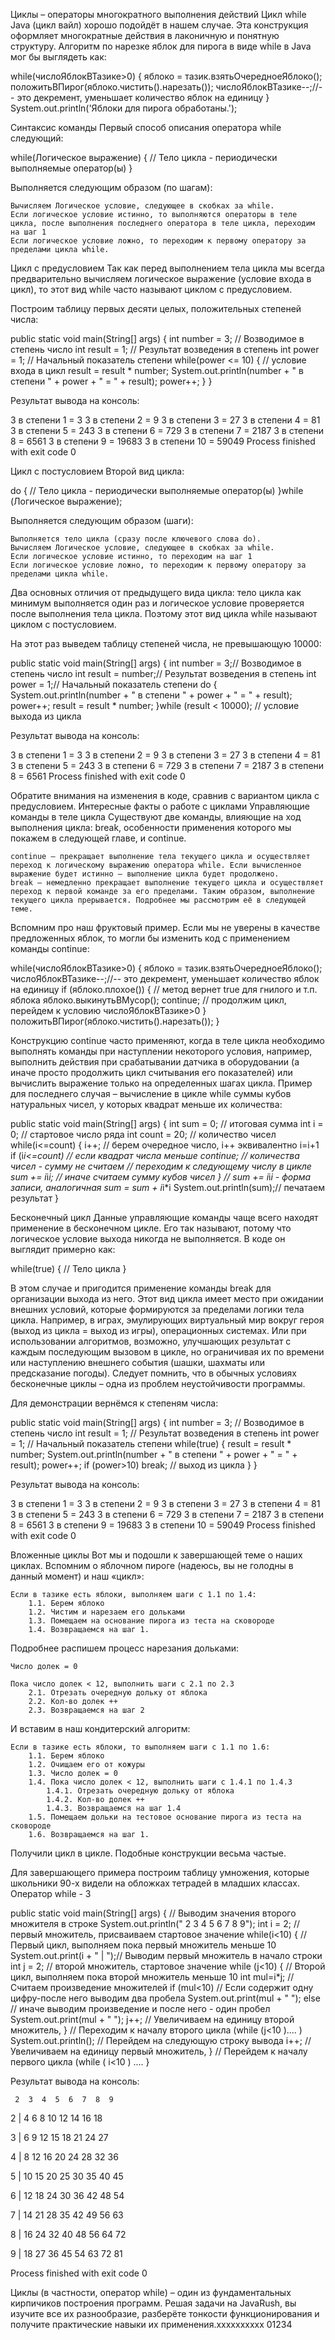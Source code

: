 Циклы – операторы многократного выполнения действий
Цикл while Java (цикл вайл) хорошо подойдёт в нашем случае. Эта конструкция оформляет многократные действия в лаконичную и понятную структуру. Алгоритм по нарезке яблок для пирога в виде while в Java мог бы выглядеть как:

while(числоЯблокВТазике>0) {
    яблоко = тазик.взятьОчередноеЯблоко();
    положитьВПирог(яблоко.чистить().нарезать());
    числоЯблокВТазике--;//-- это декремент, уменьшает количество яблок на единицу
}
System.out.println('Яблоки для пирога обработаны.');

Синтаксис команды
Первый способ описания оператора while следующий:

while(Логическое выражение) {
	// Тело цикла - периодически выполняемые оператор(ы)
}


Выполняется следующим образом (по шагам):

    Вычисляем Логическое условие, следующее в скобках за while.
    Если логическое условие истинно, то выполняются операторы в теле цикла, после выполнения последнего оператора в теле цикла, переходим на шаг 1
    Если логическое условие ложно, то переходим к первому оператору за пределами цикла while.

Цикл с предусловием
Так как перед выполнением тела цикла мы всегда предварительно вычисляем логическое выражение (условие входа в цикл), то этот вид while часто называют циклом  с предусловием.

Построим таблицу  первых десяти целых, положительных степеней числа:

public static void main(String[] args) {
    int number = 3; // Возводимое в степень число
    int result = 1; // Результат возведения в степень
    int power = 1; // Начальный показатель степени
    while(power <= 10) { // условие входа в цикл
        result = result * number;
        System.out.println(number + " в степени " + power + " = " + result);
        power++;
    }
}


Результат вывода на консоль:

3 в степени 1 = 3
3 в степени 2 = 9
3 в степени 3 = 27
3 в степени 4 = 81
3 в степени 5 = 243
3 в степени 6 = 729
3 в степени 7 = 2187
3 в степени 8 = 6561
3 в степени 9 = 19683
3 в степени 10 = 59049
Process finished with exit code 0

Цикл с постусловием
Второй вид цикла:

do {
    // Тело цикла - периодически выполняемые оператор(ы)
}while (Логическое выражение);


Выполняется следующим образом (шаги):

    Выполняется тело цикла (сразу после ключевого слова do).
    Вычисляем Логическое условие, следующее в скобках за while.
    Если логическое условие истинно, то переходим на шаг 1
    Если логическое условие ложно, то переходим к первому оператору за пределами цикла while.


Два основных отличия от предыдущего вида цикла: тело цикла как минимум выполняется один раз и логическое условие проверяется после выполнения тела цикла. Поэтому этот вид цикла while называют циклом с постусловием.

На этот раз выведем таблицу степеней числа, не превышающую 10000:

public static void main(String[] args) {
    int number = 3;// Возводимое в степень число
    int result = number;// Результат возведения в степень
    int power = 1;// Начальный показатель степени
    do {
        System.out.println(number + " в степени " + power + " = " + result);
        power++;
        result = result * number;
    }while (result < 10000); // условие выхода из цикла


Результат вывода на консоль:

3 в степени 1 = 3
3 в степени 2 = 9
3 в степени 3 = 27
3 в степени 4 = 81
3 в степени 5 = 243
3 в степени 6 = 729
3 в степени 7 = 2187
3 в степени 8 = 6561
Process finished with exit code 0


Обратите внимания на изменения в коде, сравнив с вариантом цикла с предусловием.
Интересные факты о работе с циклами
Управляющие команды в теле цикла
Существуют две команды, влияющие на ход выполнения цикла: break, особенности применения которого мы покажем в следующей главе, и continue.

    continue – прекращает выполнение тела текущего цикла и осуществляет переход к логическому выражению оператора while. Если вычисленное выражение будет истинно – выполнение цикла будет продолжено.
    break – немедленно прекращает выполнение текущего цикла и осуществляет переход к первой команде за его пределами. Таким образом, выполнение текущего цикла прерывается. Подробнее мы рассмотрим её в следующей теме.

Вспомним про наш фруктовый пример. Если мы не уверены в качестве предложенных яблок, то могли бы изменить код с применением команды continue:

while(числоЯблокВТазике>0) {
    яблоко = тазик.взятьОчередноеЯблоко();
    числоЯблокВТазике--;//-- это декремент, уменьшает количество яблок на единицу
    if (яблоко.плохое()) {  // метод вернет true для гнилого и т.п. яблока
        яблоко.выкинутьВМусор();
        continue; // продолжим цикл, перейдем к условию числоЯблокВТазике>0
    }
    положитьВПирог(яблоко.чистить().нарезать());
}


Конструкцию continue часто применяют, когда в теле цикла необходимо выполнять команды при наступлении некоторого условия, например, выполнить действия при срабатывании датчика в оборудовании (а иначе просто продолжить цикл считывания его показателей) или вычислить выражение только на определенных шагах цикла. Пример для последнего случая – вычисление в цикле while суммы кубов натуральных чисел, у которых квадрат  меньше их количества:

public static void main(String[] args) {
    int sum = 0;    // итоговая сумма
    int i = 0;      // стартовое число ряда
    int count = 20; // количество чисел
    while(i<=count) {
        i++;        // берем очередное число, i++ эквивалентно i=i+1
        if (i*i<=count)  // если квадрат числа меньше
            continue;   // количества чисел - сумму не считаем
                        // переходим к следующему числу в цикле
        sum += i*i*i; // иначе считаем сумму кубов чисел
    } // sum += i*i*i - форма записи, аналогичная sum = sum + i*i*i
    System.out.println(sum);// печатаем результат
}

Бесконечный цикл
Данные управляющие команды чаще всего находят применение в бесконечном цикле. Его так называют, потому что логическое условие выхода никогда не выполняется. В коде он выглядит примерно как:

while(true) {
    // Тело цикла
}


В этом случае и пригодится применение команды break для организации выхода из него. Этот вид цикла имеет место при ожидании внешних условий, которые формируются за пределами логики тела цикла. Например, в играх, эмулирующих виртуальный мир вокруг героя (выход из цикла = выход из игры), операционных системах. Или при использовании алгоритмов, возможно, улучшающих результат с каждым последующим вызовом в цикле, но ограничивая их по времени или наступлению внешнего события (шашки, шахматы или предсказание погоды). Следует помнить, что в обычных условиях бесконечные циклы – одна из проблем неустойчивости программы.  

Для демонстрации вернёмся к степеням числа:

public static void main(String[] args) {
    int number = 3; // Возводимое в степень число
    int result = 1; // Результат возведения в степень
    int power = 1; // Начальный показатель степени
    while(true) {
        result = result * number;
        System.out.println(number + " в степени " + power + " = " + result);
        power++;
        if (power>10)
            break; // выход из цикла
    }
}


Результат вывода на консоль:

3 в степени 1 = 3
3 в степени 2 = 9
3 в степени 3 = 27
3 в степени 4 = 81
3 в степени 5 = 243
3 в степени 6 = 729
3 в степени 7 = 2187
3 в степени 8 = 6561
3 в степени 9 = 19683
3 в степени 10 = 59049
Process finished with exit code 0

Вложенные циклы
Вот мы и подошли к завершающей теме о наших циклах. Вспомним о яблочном пироге (надеюсь, вы не голодны в данный момент) и наш «цикл»:

    Если в тазике есть яблоки, выполняем шаги с 1.1 по 1.4:
        1.1. Берем яблоко
        1.2. Чистим и нарезаем его дольками
        1.3. Помещаем на основание пирога из теста на сковороде
        1.4. Возвращаемся на шаг 1.

Подробнее распишем процесс нарезания дольками:

    Число долек = 0
    
    Пока число долек < 12, выполнить шаги с 2.1 по 2.3
        2.1. Отрезать очередную дольку от яблока
        2.2. Кол-во долек ++
        2.3. Возвращаемся на шаг 2

И вставим в наш кондитерский алгоритм:

    Если в тазике есть яблоки, то выполняем шаги с 1.1 по 1.6:
        1.1. Берем яблоко
        1.2. Очищаем его от кожуры
        1.3. Число долек = 0
        1.4. Пока число долек < 12, выполнить шаги с 1.4.1 по 1.4.3
            1.4.1. Отрезать очередную дольку от яблока
            1.4.2. Кол-во долек ++
            1.4.3. Возвращаемся на шаг 1.4 
        1.5. Помещаем дольки на тестовое основание пирога из теста на сковороде
        1.6. Возвращаемся на шаг 1.

Получили цикл в цикле. Подобные конструкции весьма частые. 

Для завершающего примера построим таблицу умножения, которые школьники 90-х  видели на обложках тетрадей в младших классах. 
Оператор while - 3

public static void main(String[] args) {
    // Выводим значения второго множителя в строке
    System.out.println("    2  3  4  5  6  7  8  9");
    int i = 2;      // первый множитель, присваиваем стартовое значение
    while(i<10) {   // Первый цикл, выполняем пока первый множитель меньше 10
        System.out.print(i + " | ");// Выводим первый множитель в начало строки
        int j = 2;                  // второй множитель, стартовое значение
        while (j<10) { // Второй цикл, выполняем пока второй множитель меньше 10
            int mul=i*j; // Считаем произведение множителей
            if (mul<10)  // Если содержит одну цифру-после него выводим два пробела
                System.out.print(mul + "  ");
            else   // иначе выводим произведение и после него - один пробел
                System.out.print(mul + " ");
            j++;     // Увеличиваем на единицу второй множитель,
        }            // Переходим к началу второго цикла (while (j<10 ).... )
        System.out.println(); // Перейдем на следующую строку вывода
        i++;                  // Увеличиваем на единицу первый множитель,
    }                         // Перейдем к началу первого цикла (while ( i<10 ) ....
}


Результат вывода на консоль:

     2  3  4  5  6  7  8  9

2 | 4  6  8  10 12 14 16 18 

3 | 6  9  12 15 18 21 24 27

4 | 8  12 16 20 24 28 32 36

5 | 10 15 20 25 30 35 40 45

6 | 12 18 24 30 36 42 48 54

7 | 14 21 28 35 42 49 56 63

8 | 16 24 32 40 48 56 64 72

9 | 18 27 36 45 54 63 72 81

Process finished with exit code 0


Циклы (в частности, оператор while) – один из фундаментальных кирпичиков построения программ. Решая задачи на JavaRush, вы изучите все их разнообразие, разберёте тонкости функционирования и получите практические навыки их применения.xxxxxxxxxx 01234

```